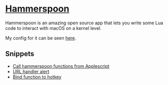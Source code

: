 # [Hammerspoon](https://github.com/Hammerspoon/hammerspoon)
Hammerspoon is an amazing open source app that lets you write some Lua code to interact with macOS on a kernel level.

My config for it can be seen [here](https://github.com/nikitavoloboev/dotfiles/blob/master/hammerspoon/init.lua).

## Snippets
- [Call hammerspoon functions from Applescript](https://gist.github.com/d35f591faec7df581db730e6affd3731)
- [URL handler alert](https://gist.github.com/e64eb8008dc142ede827aec248d7c3da)
- [Bind function to hotkey](https://gist.github.com/53dfd4ef0983b58fa1156f0abd216d09)